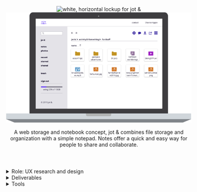 <header class="centerGrid">
  <img src="images/jotAnd/lockupHorizontalDark.png" alt="white, horizontal lockup for jot &" class="centerImg">

  <img src="images/jotAnd/jotLapGrid.png" alt="laptop dashboard showing cloud files and folders" class="centerImg">

  <p class="medBreak">A web storage and notebook concept, <span>jot &</span> combines file storage and organization with a simple notepad. Notes offer a quick and easy way for people to share and collaborate.</p>
</header>

<details aria-expanded="true/false" tabindex="0" role="button" class="smallerBreak">
  <summary>Role: UX research and design</summary>
  <div>
    With guidance from the Bloc.io team, I researched the field and user needs, and created a distinctly branded concept from sketches to a hifi mockup and clickable prototype.
  </div>
</details>

<details aria-expanded="true/false" tabindex="0" role="button" class="smallestBreak">
  <summary>Deliverables</summary>
  <div> <!-- links for various sections -->
    UX strategy, competitive analysis, survey, personas, user stories, user flows, content strategy, site-map, wireframes, lo-fi clickable prototype, lo-fi user testing and analysis, logo, brand guidelines, hi-fi mockup, illustrations, hi-fi clickable prototype, hi-fi user testing and analysis, preference tests, refined mockup and prototype
  </div>
</details>

<details aria-expanded="true/false" tabindex="0" role="button" class="smallestBreak">
  <summary>Tools</summary>
  <div> <!-- to include brand logos -->
    Google Docs suite, Figma, Draw.io, Zoom, Autodesk Sketchbook, Adobe Illustrator, UsabilityHub
  </div>
</details>
